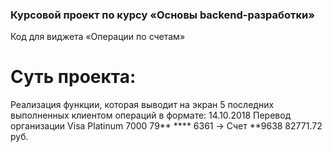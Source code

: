 ### Курсовой проект по курсу «Основы backend-разработки»

Код для виджета «Операции по счетам»

# Суть проекта:
Реализация функции, которая выводит на экран 5 последних выполненных клиентом операций в формате:
14.10.2018 Перевод организации
Visa Platinum 7000 79** **** 6361 -> Счет **9638
82771.72 руб.

# 